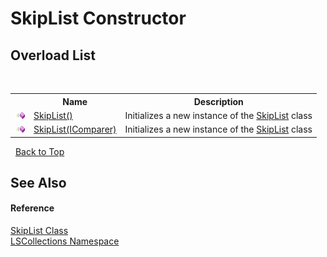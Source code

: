 # SkipList Constructor 
 


## Overload List
&nbsp;<table><tr><th></th><th>Name</th><th>Description</th></tr><tr><td>![Public method](media/pubmethod.gif "Public method")</td><td><a href="bdbf9950-76c1-305f-b4f5-567425b0ac32">SkipList()</a></td><td>
Initializes a new instance of the <a href="71779526-fbe7-b15e-7782-10d57337282b">SkipList</a> class</td></tr><tr><td>![Public method](media/pubmethod.gif "Public method")</td><td><a href="3e12be34-0650-f63f-df48-60b5e73566a6">SkipList(IComparer)</a></td><td>
Initializes a new instance of the <a href="71779526-fbe7-b15e-7782-10d57337282b">SkipList</a> class</td></tr></table>&nbsp;
<a href="#skiplist-constructor">Back to Top</a>

## See Also


#### Reference
<a href="71779526-fbe7-b15e-7782-10d57337282b">SkipList Class</a><br /><a href="74772e97-7817-3c3c-69d7-7adc29f9a1cd">LSCollections Namespace</a><br />
